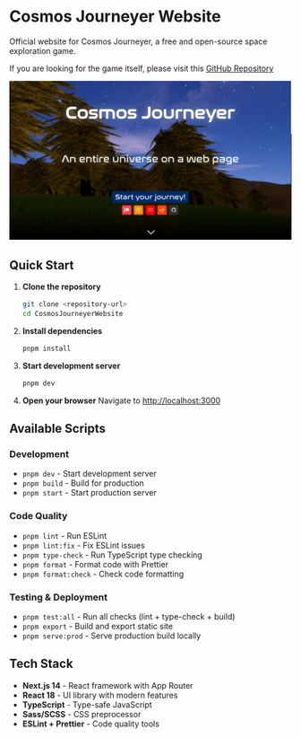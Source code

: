 # Cosmos Journeyer Website

Official website for Cosmos Journeyer, a free and open-source space exploration game.

If you are looking for the game itself, please visit this [GitHub Repository](https://github.com/BarthPaleologue/CosmosJourneyer)

![A view of the website](cover.png)

## Quick Start

1. **Clone the repository**

    ```bash
    git clone <repository-url>
    cd CosmosJourneyerWebsite
    ```

2. **Install dependencies**

    ```bash
    pnpm install
    ```

3. **Start development server**

    ```bash
    pnpm dev
    ```

4. **Open your browser**
   Navigate to [http://localhost:3000](http://localhost:3000)

## Available Scripts

### Development

- `pnpm dev` - Start development server
- `pnpm build` - Build for production
- `pnpm start` - Start production server

### Code Quality

- `pnpm lint` - Run ESLint
- `pnpm lint:fix` - Fix ESLint issues
- `pnpm type-check` - Run TypeScript type checking
- `pnpm format` - Format code with Prettier
- `pnpm format:check` - Check code formatting

### Testing & Deployment

- `pnpm test:all` - Run all checks (lint + type-check + build)
- `pnpm export` - Build and export static site
- `pnpm serve:prod` - Serve production build locally

## Tech Stack

- **Next.js 14** - React framework with App Router
- **React 18** - UI library with modern features
- **TypeScript** - Type-safe JavaScript
- **Sass/SCSS** - CSS preprocessor
- **ESLint + Prettier** - Code quality tools
